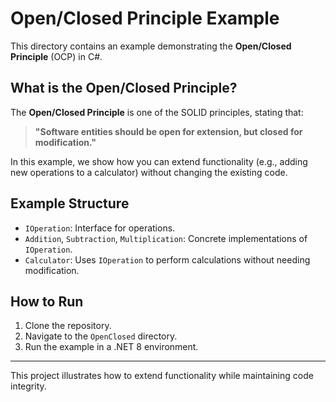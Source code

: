﻿# Open/Closed Principle Example

This directory contains an example demonstrating the **Open/Closed Principle** (OCP) in C#.

## What is the Open/Closed Principle?

The **Open/Closed Principle** is one of the SOLID principles, stating that:

> **"Software entities should be open for extension, but closed for modification."**

In this example, we show how you can extend functionality (e.g., adding new operations to a calculator) without changing the existing code.

## Example Structure

- `IOperation`: Interface for operations.
- `Addition`, `Subtraction`, `Multiplication`: Concrete implementations of `IOperation`.
- `Calculator`: Uses `IOperation` to perform calculations without needing modification.

## How to Run

1. Clone the repository.
2. Navigate to the `OpenClosed` directory.
3. Run the example in a .NET 8 environment.

---

This project illustrates how to extend functionality while maintaining code integrity.
